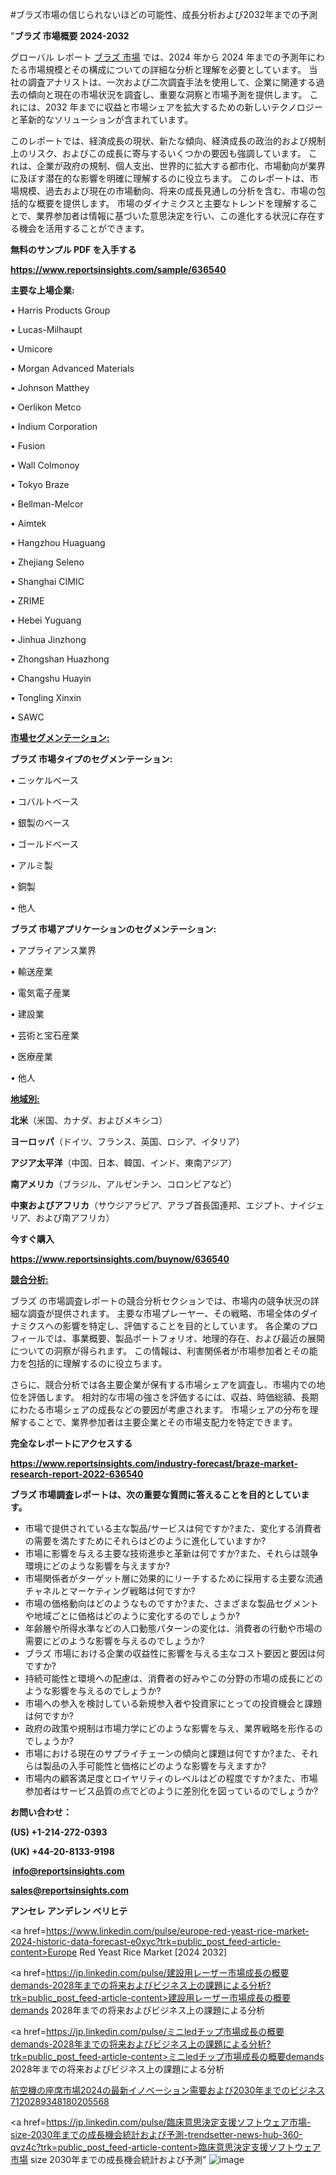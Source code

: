 #ブラズ市場の信じられないほどの可能性、成長分析および2032年までの予測

"<strong>ブラズ 市場概要 2024-2032</strong>

グローバル レポート <a href=https://www.reportsinsights.com/sample/636540>ブラズ 市場</a> では、2024 年から 2024 年までの予測年にわたる市場規模とその構成についての詳細な分析と理解を必要としています。 当社の調査アナリストは、一次および二次調査手法を使用して、企業に関連する過去の傾向と現在の市場状況を調査し、重要な洞察と市場予測を提供します。 これには、2032 年までに収益と市場シェアを拡大​​するための新しいテクノロジーと革新的なソリューションが含まれています。

このレポートでは、経済成長の現状、新たな傾向、経済成長の政治的および規制上のリスク、およびこの成長に寄与するいくつかの要因も強調しています。 これは、企業が政府の規制、個人支出、世界的に拡大する都市化、市場動向が業界に及ぼす潜在的な影響を明確に理解するのに役立ちます。 このレポートは、市場規模、過去および現在の市場動向、将来の成長見通しの分析を含む、市場の包括的な概要を提供します。 市場のダイナミクスと主要なトレンドを理解することで、業界参加者は情報に基づいた意思決定を行い、この進化する状況に存在する機会を活用することができます。

<strong><b>無料のサンプル PDF を入手する</b></strong>

<a href=https://www.reportsinsights.com/sample/636540><strong><u>https://www.reportsinsights.com/sample/636540</u></strong></a>

<strong>主要な上場企業:</strong>

• Harris Products Group

• Lucas-Milhaupt

• Umicore

• Morgan Advanced Materials

• Johnson Matthey

• Oerlikon Metco

• Indium Corporation

• Fusion

• Wall Colmonoy

• Tokyo Braze

• Bellman-Melcor

• Aimtek

• Hangzhou Huaguang

• Zhejiang Seleno

• Shanghai CIMIC

• ZRIME

• Hebei Yuguang

• Jinhua Jinzhong

• Zhongshan Huazhong

• Changshu Huayin

• Tongling Xinxin

• SAWC

<strong><u>市場セグメンテーション</u></strong><strong><u>:</u></strong>

<strong>ブラズ 市場タイプのセグメンテーション:</strong>

• ニッケルベース

• コバルトベース

• 銀製のベース

• ゴールドベース

• アルミ製

• 銅製

• 他人

<strong>ブラズ 市場アプリケーションのセグメンテーション:</strong>

• アプライアンス業界

• 輸送産業

• 電気電子産業

• 建設業

• 芸術と宝石産業

• 医療産業

• 他人

<strong><u>地域別</u></strong><strong><u>:</u></strong>

<strong>北米</strong>（米国、カナダ、およびメキシコ）

<strong>ヨーロッパ</strong>（ドイツ、フランス、英国、ロシア、イタリア）

<strong>アジア太平洋</strong>（中国、日本、韓国、インド、東南アジア）

<strong>南アメリカ</strong>（ブラジル、アルゼンチン、コロンビアなど）

<strong>中東およびアフリカ</strong>（サウジアラビア、アラブ首長国連邦、エジプト、ナイジェリア、および南アフリカ）

<strong>今すぐ購入</strong>

<a href=https://www.reportsinsights.com/buynow/636540><strong><u>https://www.reportsinsights.com/buynow/636540</u></strong></a>

<strong><u>競合分析:</u></strong>

ブラズ の市場調査レポートの競合分析セクションでは、市場内の競争状況の詳細な調査が提供されます。 主要な市場プレーヤー、その戦略、市場全体のダイナミクスへの影響を特定し、評価することを目的としています。 各企業のプロフィールでは、事業概要、製品ポートフォリオ、地理的存在、および最近の展開についての洞察が得られます。 この情報は、利害関係者が市場参加者とその能力を包括的に理解するのに役立ちます。

さらに、競合分析では各主要企業が保有する市場シェアを調査し、市場内での地位を評価します。 相対的な市場の強さを評価するには、収益、時価総額、長期にわたる市場シェアの成長などの要因が考慮されます。 市場シェアの分布を理解することで、業界参加者は主要企業とその市場支配力を特定できます。

<strong>完全なレポートにアクセスする</strong>

<a href=https://www.reportsinsights.com/industry-forecast/braze-market-research-report-2022-636540><strong><u><b>https://www.reportsinsights.com/industry-forecast/braze-market-research-report-2022-636540</b></u></strong></a>

<strong><b>ブラズ 市場調査レポートは、次の重要な質問に答えることを目的としています。</b></strong>
<ul>
  <li>市場で提供されている主な製品/サービスは何ですか?また、変化する消費者の需要を満たすためにそれらはどのように進化していますか?</li>
  <li>市場に影響を与える主要な技術進歩と革新は何ですか?また、それらは競争環境にどのような影響を与えますか?</li>
  <li>市場関係者がターゲット層に効果的にリーチするために採用する主要な流通チャネルとマーケティング戦略は何ですか?</li>
  <li>市場の価格動向はどのようなものですか?また、さまざまな製品セグメントや地域ごとに価格はどのように変化するのでしょうか?</li>
  <li>年齢層や所得水準などの人口動態パターンの変化は、消費者の行動や市場の需要にどのような影響を与えるのでしょうか?</li>
  <li>ブラズ 市場における企業の収益性に影響を与える主なコスト要因と要因は何ですか?</li>
  <li>持続可能性と環境への配慮は、消費者の好みやこの分野の市場の成長にどのような影響を与えるのでしょうか?</li>
  <li>市場への参入を検討している新規参入者や投資家にとっての投資機会と課題は何ですか?</li>
  <li>政府の政策や規制は市場力学にどのような影響を与え、業界戦略を形作るのでしょうか?</li>
  <li>市場における現在のサプライチェーンの傾向と課題は何ですか?また、それらは製品の入手可能性と価格にどのような影響を与えますか?</li>
  <li>市場内の顧客満足度とロイヤリティのレベルはどの程度ですか?また、市場参加者はサービス品質の点でどのように差別化を図っているのでしょうか?</li>
</ul>
<strong>お問い合わせ：</strong>

<strong>(US) +1-214-272-0393</strong>

<strong>(UK) +44-20-8133-9198</strong>

<strong> </strong><a href=info@reportsinsights.com><strong><u>info@reportsinsights.com</u></strong></a>

<a href=sales@reportsinsights.com><strong><u>sales@reportsinsights.com</u></strong></a>

<strong>アンセレ アンデレン ベリヒテ</strong>

<a href=https://www.linkedin.com/pulse/europe-red-yeast-rice-market-2024-historic-data-forecast-e0xyc?trk=public_post_feed-article-content>Europe Red Yeast Rice Market [2024 2032]</a>

<a href=https://jp.linkedin.com/pulse/建設用レーザー市場成長の概要demands-2028年までの将来およびビジネス上の課題による分析?trk=public_post_feed-article-content>建設用レーザー市場成長の概要demands 2028年までの将来およびビジネス上の課題による分析</a>

<a href=https://jp.linkedin.com/pulse/ミニledチップ市場成長の概要demands-2028年までの将来およびビジネス上の課題による分析?trk=public_post_feed-article-content>ミニledチップ市場成長の概要demands 2028年までの将来およびビジネス上の課題による分析</a>

<a href=https://www.linkedin.com/pulse/航空機の座席市場2024の最新イノベーション需要および2030年までのビジネス-7120289348180205568/>航空機の座席市場2024の最新イノベーション需要および2030年までのビジネス 7120289348180205568</a>

<a href=https://jp.linkedin.com/pulse/臨床意思決定支援ソフトウェア市場-size-2030年までの成長機会統計および予測-trendsetter-news-hub-360-qvz4c?trk=public_post_feed-article-content>臨床意思決定支援ソフトウェア市場 size 2030年までの成長機会統計および予測</a>"
![image](https://github.com/ahaan12367/RIMarket24/assets/158471582/9f1c6686-1949-4372-ace1-711ebd88988f)
